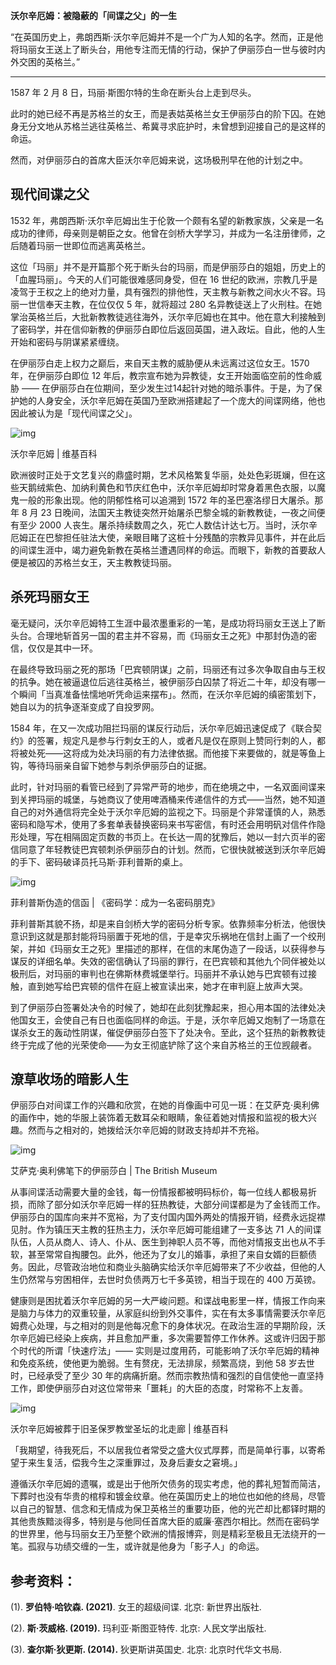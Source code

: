 **沃尔辛厄姆：被隐蔽的「间谍之父」的一生**

“在英国历史上，弗朗西斯·沃尔辛厄姆并不是一个广为人知的名字。然而，正是他将玛丽女王送上了断头台，用他专注而无情的行动，保护了伊丽莎白一世与彼时内外交困的英格兰。”

------

1587 年 2 月 8 日，玛丽·斯图尔特的生命在断头台上走到尽头。

此时的她已经不再是苏格兰的女王，而是表姑英格兰女王伊丽莎白的阶下囚。在她身无分文地从苏格兰逃往英格兰、希冀寻求庇护时，未曾想到迎接自己的是这样的命运。

然而，对伊丽莎白的首席大臣沃尔辛厄姆来说，这场极刑早在他的计划之中。

## **现代间谍之父**

1532 年，弗朗西斯·沃尔辛厄姆出生于伦敦一个颇有名望的新教家族，父亲是一名成功的律师，母亲则是朝臣之女。他曾在剑桥大学学习，并成为一名注册律师，之后随着玛丽一世即位而逃离英格兰。

这位「玛丽」并不是开篇那个死于断头台的玛丽，而是伊丽莎白的姐姐，历史上的「血腥玛丽」。今天的人们可能很难感同身受，但在 16 世纪的欧洲，宗教几乎是凌驾于王权之上的绝对力量，具有强烈的排他性，天主教与新教之间水火不容。玛丽一世信奉天主教，在位仅仅 5 年，就将超过 280 名异教徒送上了火刑柱。在她掌治英格兰后，大批新教教徒逃往海外，沃尔辛厄姆也在其中。他在意大利接触到了密码学，并在信仰新教的伊丽莎白即位后返回英国，进入政坛。自此，他的人生开始和密码与阴谋紧紧缠绕。

在伊丽莎白走上权力之巅后，来自天主教的威胁便从未远离过这位女王。1570 年，在伊丽莎白即位 12 年后，教宗宣布她为异教徒，女王开始面临空前的性命威胁 —— 在伊丽莎白在位期间，至少发生过14起针对她的暗杀事件。于是，为了保护她的人身安全，沃尔辛厄姆在英国乃至欧洲搭建起了一个庞大的间谍网络，他也因此被认为是「现代间谍之父」。

![img](https://jibencaozuo.com/static/media/01.fc3c416f.png)

沃尔辛厄姆 | 维基百科

欧洲彼时正处于文艺复兴的鼎盛时期，艺术风格繁复华丽，处处色彩斑斓，但在这些天鹅绒紫色、加纳利黄色和节庆红色中，沃尔辛厄姆却时常身着黑色衣服，以魔鬼一般的形象出现。他的阴郁性格可以追溯到 1572 年的圣巴塞洛缪日大屠杀。那年 8 月 23 日晚间，法国天主教徒突然开始屠杀巴黎全城的新教教徒，一夜之间便有至少 2000 人丧生。屠杀持续数周之久，死亡人数估计达七万。当时，沃尔辛厄姆正在巴黎担任驻法大使，亲眼目睹了这桩十分残酷的宗教异见事件，并在此后的间谍生涯中，竭力避免新教在英格兰遭遇同样的命运。而眼下，新教的首要敌人便是被囚的苏格兰女王，天主教教徒玛丽。

## **杀死玛丽女王**

毫无疑问，沃尔辛厄姆特工生涯中最浓墨重彩的一笔，是成功将玛丽女王送上了断头台。合理地斩首另一国的君主并不容易，而《玛丽女王之死》中那封伪造的密信，仅仅是其中一环。

在最终导致玛丽之死的那场「巴宾顿阴谋」之前，玛丽还有过多次争取自由与王权的抗争。她在被逼退位后逃往英格兰，被伊丽莎白囚禁了将近二十年，却没有哪一个瞬间「当真准备怯懦地听凭命运来摆布」。然而，在沃尔辛厄姆的缜密策划下，她自以为的抗争逐渐变成了自投罗网。

1584 年，在又一次成功阻拦玛丽的谋反行动后，沃尔辛厄姆迅速促成了《联合契约》的签署，规定凡是参与行刺女王的人，或者凡是仅在原则上赞同行刺的人，都将被处死——这将成为处决玛丽的有力法律依据。而他接下来要做的，就是等鱼上钩，等待玛丽亲自留下她参与刺杀伊丽莎白的证据。

此时，针对玛丽的看管已经到了异常严苛的地步，而在绝境之中，一名双面间谍来到关押玛丽的城堡，与她商议了使用啤酒桶来传递信件的方式——当然，她不知道自己的对外通信将完全处于沃尔辛厄姆的监视之下。玛丽是个非常谨慎的人，熟悉密码和隐写术，使用了多套单表替换密码来书写密信，有时还会用明矾对信件作隐形处理，写在相隔固定页数的书页上。在长达一周的犹豫后，她以一封六页半的密信同意了年轻教徒巴宾顿刺杀伊丽莎白的计划。然而，它很快就被送到沃尔辛厄姆的手下、密码破译员托马斯·菲利普斯的桌上。

![img](https://jibencaozuo.com/static/media/02.c9b977c6.png)

菲利普斯伪造的信函 | 《密码学：成为一名密码朋克》

菲利普斯其貌不扬，却是来自剑桥大学的密码分析专家。依靠频率分析法，他很快意识到这就是那封能将玛丽置于死地的信，于是幸灾乐祸地在信封上画了一个绞刑架，并如《玛丽女王之死》里描述的那样，在信的末尾伪造了一段话，以获得参与谋反的详细名单。失效的密信确认了玛丽的罪行，在巴宾顿和其他九个同伴被处以极刑后，对玛丽的审判也在佛斯林费城堡举行。玛丽并不承认她与巴宾顿有过接触，直到她写给巴宾顿的信件在庭上被宣读出来，她才在审判庭上放声大哭。

到了伊丽莎白签署处决令的时候了，她却在此刻犹豫起来，担心用本国的法律处决他国女王，会使自己有日也面临同样的命运。于是，沃尔辛厄姆又炮制了一场意在谋杀女王的轰动性阴谋，催促伊丽莎白签下了处决令。至此，这个狂热的新教教徒终于完成了他的光荣使命——为女王彻底铲除了这个来自苏格兰的王位觊觎者。

## **潦草收场的暗影人生**

伊丽莎白对间谍工作的兴趣和欣赏，在她的肖像画中可见一斑：在艾萨克·奥利佛的画作中，她的华服上装饰着无数耳朵和眼睛，象征着她对情报和监视的极大兴趣。然而与之相对的，她拨给沃尔辛厄姆的财政支持却并不充裕。

![img](https://jibencaozuo.com/static/media/03.234a0a58.png)

艾萨克·奥利佛笔下的伊丽莎白 | The British Museum

从事间谍活动需要大量的金钱，每一份情报都被明码标价，每一位线人都极易折损，而除了部分如沃尔辛厄姆一样的狂热教徒，大部分间谍都是为了金钱而工作。伊丽莎白的国库向来并不宽裕，为了支付国内国外两处的情报开销，经费永远捉襟见肘。作为镇压天主教的狂热主力，沃尔辛厄姆可能组建了一支多达 71 人的间谍队伍，人员从商人、诗人、仆从、医生到神职人员不等，而他对情报支出也从不手软，甚至常常自掏腰包。此外，他还为了女儿的婚事，承担了来自女婿的巨额债务。因此，尽管政治地位和商业头脑确实给沃尔辛厄姆带来了不少收益，但他的人生仍然常与穷困相伴，去世时负债两万七千多英镑，相当于现在的 400 万英镑。

健康则是困扰着沃尔辛厄姆的另一大严峻问题。和谍战电影里一样，情报工作向来是脑力与体力的双重较量，从家庭纠纷到外交事件，实在有太多事情需要沃尔辛厄姆费心处理，与之相对的则是他每况愈下的身体状况。在政治生涯的早期阶段，沃尔辛厄姆已经染上疾病，并且愈加严重，多次需要暂停工作休养。这或许归因于那个时代的所谓「快速疗法」—— 实则是过度用药，可能影响了沃尔辛厄姆的精神和免疫系统，使他更为脆弱。生有赘疣，无法排尿，频繁高烧，到他 58 岁去世时，已经承受了至少 30 年的病痛折磨。然而宗教热情和强烈的自信使他一直坚持工作，即使伊丽莎白对这位常带来「噩耗」的大臣的态度，时常称不上友善。

![img](https://jibencaozuo.com/static/media/04.747914f0.png)

沃尔辛厄姆被葬于旧圣保罗教堂圣坛的北走廊 | 维基百科

「我期望，待我死后，不以居我位者常受之盛大仪式厚葬，而是简单行事，以寄希望于来生复活，偿我今生之深重罪过，及身后妻女之窘境。」

遵循沃尔辛厄姆的遗嘱，或是出于他所欠债务的现实考虑，他的葬礼短暂而简洁，下葬时也没有华贵的棺椁和镀金纹章。他在英国历史上的地位也如他的终局，尽管以自己的智慧、信念和无情成为保卫英格兰的重要功臣，他的光芒却比都铎时期的其他贵族黯淡得多，特别是与他同任首席大臣的威廉·塞西尔相比。然而在密码学的世界里，他与玛丽女王乃至整个欧洲的情报博弈，则是精彩至极且无法绕开的一笔。孤寂与功绩交缠的一生，或许就是他身为「影子人」的命运。

## 参考资料：

(1). **罗伯特·哈钦森. (2021)**. 女王的超级间谍. 北京: 新世界出版社.

(2). **斯·茨威格. (2019).** 玛利亚·斯图亚特传. 北京: 人民文学出版社.

(3). **查尔斯·狄更斯. (2014).** 狄更斯讲英国史. 北京: 北京时代华文书局.